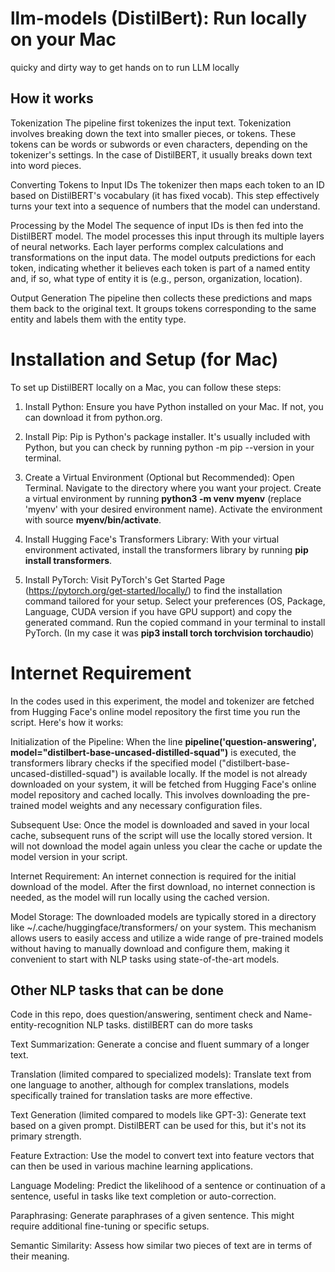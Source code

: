 # llm-models (DistilBert): Run locally on your Mac
quicky and dirty way to get hands on to run LLM locally

## How it works

Tokenization
The pipeline first tokenizes the input text. Tokenization involves breaking down the text into smaller pieces, or tokens. These tokens can be words or subwords or even characters, depending on the tokenizer's settings. In the case of DistilBERT, it usually breaks down text into word pieces.

Converting Tokens to Input IDs
The tokenizer then maps each token to an ID based on DistilBERT's vocabulary (it has fixed vocab). This step effectively turns your text into a sequence of numbers that the model can understand.

Processing by the Model
The sequence of input IDs is then fed into the DistilBERT model. The model processes this input through its multiple layers of neural networks. Each layer performs complex calculations and transformations on the input data.
The model outputs predictions for each token, indicating whether it believes each token is part of a named entity and, if so, what type of entity it is (e.g., person, organization, location).

Output Generation
The pipeline then collects these predictions and maps them back to the original text. It groups tokens corresponding to the same entity and labels them with the entity type.


# Installation and Setup (for Mac)
To set up DistilBERT locally on a Mac, you can follow these steps:

1. Install Python: Ensure you have Python installed on your Mac. If not, you can download it from python.org.

2. Install Pip: Pip is Python's package installer. It's usually included with Python, but you can check by running python -m pip --version in your terminal.

3. Create a Virtual Environment (Optional but Recommended):
  Open Terminal.
  Navigate to the directory where you want your project.
  Create a virtual environment by running **python3 -m venv myenv** (replace 'myenv' with your desired environment name).
  Activate the environment with source **myenv/bin/activate**.

4. Install Hugging Face's Transformers Library:
With your virtual environment activated, install the transformers library by running **pip install transformers**.

5. Install PyTorch:
Visit PyTorch's Get Started Page (https://pytorch.org/get-started/locally/) to find the installation command tailored for your setup.
Select your preferences (OS, Package, Language, CUDA version if you have GPU support) and copy the generated command.
Run the copied command in your terminal to install PyTorch. (In my case it was **pip3 install torch torchvision torchaudio**)

# Internet Requirement
In the codes used in this experiment, the model and tokenizer are fetched from Hugging Face's online model repository the first time you run the script. Here's how it works:

Initialization of the Pipeline:
When the line **pipeline('question-answering', model="distilbert-base-uncased-distilled-squad")** is executed, the transformers library checks if the specified model ("distilbert-base-uncased-distilled-squad") is available locally. If the model is not already downloaded on your system, it will be fetched from Hugging Face's online model repository and cached locally. This involves downloading the pre-trained model weights and any necessary configuration files.

Subsequent Use:
Once the model is downloaded and saved in your local cache, subsequent runs of the script will use the locally stored version. It will not download the model again unless you clear the cache or update the model version in your script.

Internet Requirement:
An internet connection is required for the initial download of the model. After the first download, no internet connection is needed, as the model will run locally using the cached version.

Model Storage:
The downloaded models are typically stored in a directory like ~/.cache/huggingface/transformers/ on your system.
This mechanism allows users to easily access and utilize a wide range of pre-trained models without having to manually download and configure them, making it convenient to start with NLP tasks using state-of-the-art models.

## Other NLP tasks that can be done
Code in this repo, does question/answering, sentiment check and Name-entity-recognition NLP tasks. distilBERT can do more tasks

Text Summarization: Generate a concise and fluent summary of a longer text.

Translation (limited compared to specialized models): Translate text from one language to another, although for complex translations, models specifically trained for translation tasks are more effective.

Text Generation (limited compared to models like GPT-3): Generate text based on a given prompt. DistilBERT can be used for this, but it's not its primary strength.

Feature Extraction: Use the model to convert text into feature vectors that can then be used in various machine learning applications.

Language Modeling: Predict the likelihood of a sentence or continuation of a sentence, useful in tasks like text completion or auto-correction.

Paraphrasing: Generate paraphrases of a given sentence. This might require additional fine-tuning or specific setups.

Semantic Similarity: Assess how similar two pieces of text are in terms of their meaning.
